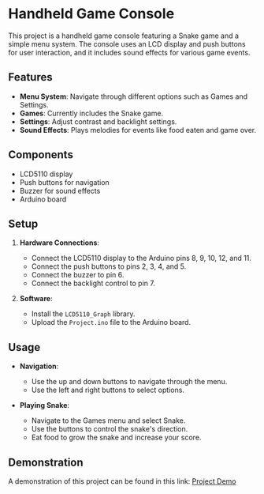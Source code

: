 # Handheld Game Console

This project is a handheld game console featuring a Snake game and a simple menu system. The console uses an LCD display and push buttons for user interaction, and it includes sound effects for various game events.

## Features

- **Menu System**: Navigate through different options such as Games and Settings.
- **Games**: Currently includes the Snake game.
- **Settings**: Adjust contrast and backlight settings.
- **Sound Effects**: Plays melodies for events like food eaten and game over.

## Components

- LCD5110 display
- Push buttons for navigation
- Buzzer for sound effects
- Arduino board

## Setup

1. **Hardware Connections**:
   - Connect the LCD5110 display to the Arduino pins 8, 9, 10, 12, and 11.
   - Connect the push buttons to pins 2, 3, 4, and 5.
   - Connect the buzzer to pin 6.
   - Connect the backlight control to pin 7.

2. **Software**:
   - Install the `LCD5110_Graph` library.
   - Upload the `Project.ino` file to the Arduino board.

## Usage

- **Navigation**:
  - Use the up and down buttons to navigate through the menu.
  - Use the left and right buttons to select options.

- **Playing Snake**:
  - Navigate to the Games menu and select Snake.
  - Use the buttons to control the snake's direction.
  - Eat food to grow the snake and increase your score.

## Demonstration

A demonstration of this project can be found in this link: [Project Demo](https://drive.google.com/file/d/1glHFU7Sodaz1yTzoB8x0fSjqpAu-F7QA/view?usp=sharing)
